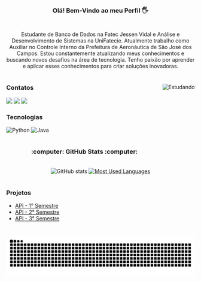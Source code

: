 <div style="text-align: center;" align="center">
  <h3> Olá! Bem-Vindo ao meu Perfil 🖐️ </h3>
</div>

#

<p align="center">Estudante de Banco de Dados na Fatec Jessen Vidal e Análise e Desenvolvimento de Sistemas na UniFatecie. Atualmente trabalho como Auxiliar no Controle Interno da Prefeitura de Aeronáutica de São José dos Campos.
Estou constantemente atualizando meus conhecimentos e buscando novos desafios na área de tecnologia. Tenho paixão por aprender e aplicar esses conhecimentos para criar soluções inovadoras.
  
#

<img align="right" alt="Estudando" height="190px" src="https://github.com/user-attachments/assets/b117ce78-51b7-4656-82b5-8ad723f5a107">

<h3 align="left">Contatos</h3>

<div> 
  <a href="https://www.instagram.com/jpbacm_/" target="_blank"><img src="https://img.shields.io/badge/-Instagram-%23E4405F?style=for-the-badge&logo=instagram&logoColor=white" target="_blank"></a> 
  <a href = "mailto:marcondesjpb@gmail.com"><img src="https://img.shields.io/badge/-Gmail-%23333?style=for-the-badge&logo=gmail&logoColor=white" target="_blank"></a>
  <a href="https://www.linkedin.com/in/jo%C3%A3o-pedro-563369181/" target="_blank"><img src="https://img.shields.io/badge/-LinkedIn-%230077B5?style=for-the-badge&logo=linkedin&logoColor=white" target="_blank"></a> 
</div>

<h3 align="left">Tecnologias</h3>

![Python](https://img.shields.io/badge/Python-14354C?style=for-the-badge&logo=python&logoColor=white)
![Java](https://img.shields.io/badge/Java-ED8B00?style=for-the-badge&logo=openjdk&logoColor=white)

#

<div style="text-align: center;" align="center">
  <h3> :computer: GitHub Stats :computer: </h3>
  <br>
  <img src="https://github-readme-stats-git-masterrstaa-rickstaa.vercel.app/api?username=BispoJPM&hide_title=true&show_icons=true&include_all_commits=false&count_private=true&line_height=25&hide=issues&bg_color=000&title_color=FF00F6&text_color=FFF&border_radius=3&border_color=36123c&icon_color=FF00F6&theme=jolly" alt="GitHub stats">

  <a href="https://github.com/BispoJPM/github-readme-stats">
    <img src="https://github-readme-stats-git-masterrstaa-rickstaa.vercel.app/api/top-langs/?username=BispoJPM&line_height=10&card_width=290&layout=compact&hide_title=false&count_private=true&langs_count=4&show_icons=true&title_color=FF00F6&hide=html,scss,less&bg_color=000&text_color=8B8B8B&border_radius=3&border_color=561760&count_private=true" alt="Most Used Languages">
  </a>
</div>

#

### Projetos

- [API - 1° Semestre](https://github.com/Porygon-Users/API-Porygon)<br/>
- [API - 2° Semestre](https://github.com/PorygonAPI/Porygon)<br/>
- [API - 3° Semestre](https://github.com/PorygonAPI/Porygon2)<br/>

#

<picture align="center">
  <source media="(prefers-color-scheme: dark)" srcset="https://raw.githubusercontent.com/BispoJPM/BispoJPM/output/github-contribution-grid-snake-dark.svg">
  <source media="(prefers-color-scheme: light)" srcset="https://raw.githubusercontent.com/BispoJPM/BispoJPM/output/github-contribution-grid-snake-dark.svg">
  <img align="center" alt="github contribution grid snake animation" src="https://raw.githubusercontent.com/BispoJPM/BispoJPM/output/github-contribution-grid-snake.svg">
</picture>


